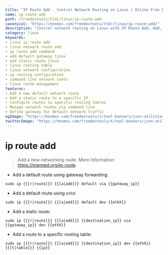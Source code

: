 ```yaml
---
title: "IP Route Add - Control Network Routing on Linux | Online Free DevTools by Hexmos"
name: ip-route-add
path: /freedevtools/tldr/linux/ip-route-add
canonical: "https://hexmos.com/freedevtools/tldr/linux/ip-route-add/"
description: "Control network routing on Linux with IP Route Add. Add, delete, and modify network routes using the command line. Free online tool, no registration required."
category: linux
keywords:
- linux ip route add
- linux network route add
- ip route add command
- add default gateway linux
- add static route linux
- linux routing table
- linux network configuration
- ip routing configuration
- command line network tools
- linux route management
features:
- Add a new default network route
- Add a static route to a specific IP
- Configure routes to specific routing tables
- Manage network routes via command line
- Define gateway for default network traffic
ogImage: "https://hexmos.com/freedevtools/t/tool-banners/json-utilities-banner.png"
twitterImage: "https://hexmos.com/freedevtools/t/tool-banners/json-utilities-banner.png"
---
```


# ip route add

> Add a new networking route.
> More information: <https://manned.org/ip-route>.

- Add a default route using gateway forwarding:

`sudo ip {{[r|route]}} {{[a|add]}} default via {{gateway_ip}}`

- Add a default route using `ethX`:

`sudo ip {{[r|route]}} {{[a|add]}} default dev {{ethX}}`

- Add a static route:

`sudo ip {{[r|route]}} {{[a|add]}} {{destination_ip}} via {{gateway_ip}} dev {{ethX}}`

- Add a route to a specific routing table:

`sudo ip {{[r|route]}} {{[a|add]}} {{destination_ip}} dev {{ethX}} {{[t|table]}} {{ip}}`
